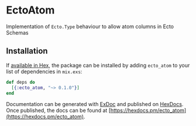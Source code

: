 # EctoAtom

Implementation of `Ecto.Type` behaviour to allow atom columns in Ecto Schemas

## Installation

If [available in Hex](https://hex.pm/docs/publish), the package can be installed
by adding `ecto_atom` to your list of dependencies in `mix.exs`:

```elixir
def deps do
  [{:ecto_atom, "~> 0.1.0"}]
end
```

Documentation can be generated with [ExDoc](https://github.com/elixir-lang/ex_doc)
and published on [HexDocs](https://hexdocs.pm). Once published, the docs can
be found at [https://hexdocs.pm/ecto_atom](https://hexdocs.pm/ecto_atom).

